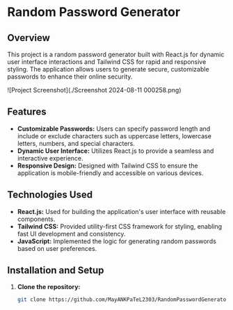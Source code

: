 # Random Password Generator

## Overview

This project is a random password generator built with React.js for dynamic user interface interactions and Tailwind CSS for rapid and responsive styling. The application allows users to generate secure, customizable passwords to enhance their online security.

![Project Screenshot](./Screenshot 2024-08-11 000258.png)

## Features

- **Customizable Passwords:** Users can specify password length and include or exclude characters such as uppercase letters, lowercase letters, numbers, and special characters.
- **Dynamic User Interface:** Utilizes React.js to provide a seamless and interactive experience.
- **Responsive Design:** Designed with Tailwind CSS to ensure the application is mobile-friendly and accessible on various devices.

## Technologies Used

- **React.js:** Used for building the application's user interface with reusable components.
- **Tailwind CSS:** Provided utility-first CSS framework for styling, enabling fast UI development and consistency.
- **JavaScript:** Implemented the logic for generating random passwords based on user preferences.

## Installation and Setup

1. **Clone the repository:**

   ```bash
   git clone https://github.com/MayANKPaTeL2303/RandomPasswordGenerator


